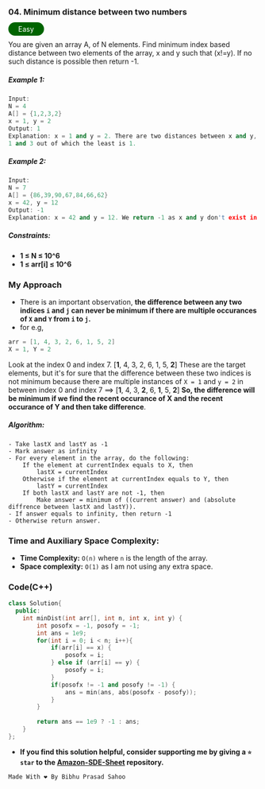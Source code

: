 ### 04. Minimum distance between two numbers 

<span style="color: white; padding: 5px 20px; background-color: darkgreen; border-radius: 20px">Easy</span>

You are given an array A, of N elements. Find minimum index based distance between two elements of the array, x and y such that (x!=y). If no such distance is possible then return -1.

##### Example 1:
``` cpp
Input:
N = 4
A[] = {1,2,3,2}
x = 1, y = 2
Output: 1
Explanation: x = 1 and y = 2. There are two distances between x and y, which are
1 and 3 out of which the least is 1.
```

##### Example 2:
``` cpp
Input:
N = 7
A[] = {86,39,90,67,84,66,62}
x = 42, y = 12
Output: -1
Explanation: x = 42 and y = 12. We return -1 as x and y don't exist in the array.
```

##### Constraints: 
- **1 ≤ N ≤ 10^6**
- **1 ≤ arr[i] ≤ 10^6** 

### My Approach

- There is an important observation, **the difference between any two indices `i` and `j` can never be minimum if there are multiple occurances of `X` and `Y` from `i` to `j`.** 
- for e.g, 

```cpp
arr = [1, 4, 3, 2, 6, 1, 5, 2]
X = 1, Y = 2
```

Look at the index 0 and index 7. 
[**1**, 4, 3, 2, 6, 1, 5, **2**] 
These are the target elements, but it's for sure that the difference between these two indices is not minimum because there are multiple instances of `X = 1` and `y = 2` in between index 0 and index 7 ==> [**1**, 4, 3, **2**, 6, **1**, 5, **2**]
**So, the difference will be minimum if we find the recent occurance of X and the recent occurance of Y and then take difference**. 


##### Algorithm:

    - Take lastX and lastY as -1
    - Mark answer as infinity
    - For every element in the array, do the following:
        If the element at currentIndex equals to X, then 
            lastX = currentIndex
        Otherwise if the element at currentIndex equals to Y, then
            lastY = currentIndex
        If both lastX and lastY are not -1, then
            Make answer = minimum of ((current answer) and (absolute diffrence between lastX and lastY)).
    - If answer equals to infinity, then return -1
    - Otherwise return answer.

### Time and Auxiliary Space Complexity:

- **Time Complexity:** `O(n)` where `n` is the length of the array.
- **Space complexity:** `O(1)` as I am not using any extra space.

### Code(C++)

```cpp
class Solution{
  public:
    int minDist(int arr[], int n, int x, int y) {
        int posofx = -1, posofy = -1;
        int ans = 1e9;
        for(int i = 0; i < n; i++){
            if(arr[i] == x) {
                posofx = i;
            } else if (arr[i] == y) {
                posofy = i;
            }
            if(posofx != -1 and posofy != -1) {
                ans = min(ans, abs(posofx - posofy));
            }
        }
        
        return ans == 1e9 ? -1 : ans;
    }
};
```

- **If you find this solution helpful, consider supporting me by giving a `⭐ star` to the [Amazon-SDE-Sheet](https://github.com/Bibhuprasad740/Amazon-SDE-Sheet) repository.**

 ```cpp
 Made With ❤️ By Bibhu Prasad Sahoo
 ``` 